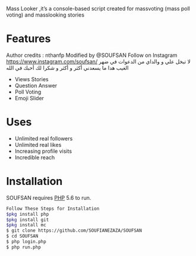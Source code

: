



Mass Looker ,it’s a console-based script created for massvoting (mass poll voting) and masslooking stories

# Features
 Author credits : nthanfp
 Modified by @SOUFSAN Follow on Instagram https://www.instagram.com/soufsan/ 
 لا تبخل علي و والداي من الدعوات في ضهر الغيب هدا ما يسعدني أكثر و أكثر و شكرا لك أحبك في الله

  - Views Stories
  - Question Answer
  - Poll Voting
  - Emoji Slider
  
# Uses 
   - Unlimited real followers
   - Unlimited real likes
   - Increasing profile visits
   - Incredible reach
   
# Installation

SOUFSAN requires [PHP](https://www.php.net/) 5.6 to run.

```sh
Follow These Steps for Installation
$pkg install php
$pkg install git
$pkg install mc
$ git clone https://github.com/SOUFIANEZAZA/SOUFSAN
$ cd SOUFSAN
$ php login.php
$ php run.php
```

